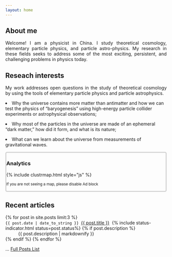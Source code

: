 ```yaml
---
layout: home
---
```

<div class="user-details">
<h2> About me </h2>
<p style="text-align: justify;"> Welcome!  I am a physicist in China.  I study theoretical cosmology, elementary particle physics, and particle astro-physics.  My research in these fields seeks to address some of the most exciting, persistent, and challenging problems in physics today. </p>
	
	
<div class="user-details2">	
<h2> Reseach interests </h2>
<p style="text-align: justify;"> My work addresses open questions in the study of theoretical cosmology by using the tools of elementary particle physics and particle astrophysics.
	<p style="text-align: justify;"> <li>Why the universe contains more matter than antimatter and how we can test the physics of “baryogenesis” using high-energy particle collider experiments or astrophysical observations; </p>
	<p style="text-align: justify;"><li>Why most of the particles in the universe are made of an ephemeral “dark matter,” how did it form, and what is its nature; </p>
	<p style="text-align: justify;"><li>What can we learn about the universe from measurements of gravitational waves. </p>

	
<div class="analytics"  style="border: solid lightgrey; border-radius: 5px;">
	<h3> Analytics </h3>
	{% include clustrmap.html style="js" %}
	<p> <small> If you are not seeing a map, please disable Ad block </small></p>
</div>
</div>
</div>


<div class="permlinks">
<h2>Recent articles</h2>
<dl>
	{% for post in site.posts limit:3 %}
	<dt><code>{{ post.date | date_to_string }} </code><i class="fas fa-angle-double-right" aria-hidden="true"></i><a href="{{ post.url }}">{{ post.title }}</a> &nbsp;{% include status-indicator.html status=post.status%}
	{% if post.description %}
 <dd style="text-align: justify">{{ post.description | markdownify }}
    </dd>
	{% endif %}
	{% endfor %}
	<p>... <a href="/blog">Full Posts List</a> </p>
</dl>
</div >

